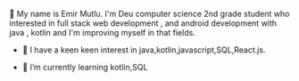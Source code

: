  👋 My name is  Emir Mutlu.
  I'm Deu computer science 2nd grade student who interested in full stack web development , and  android  development
  with java , kotlin and I'm improving myself in that fields.

- 🔭 I have a keen keen interest in java,kotlin,javascript,SQL,React.js.

- 🌱 I’m currently learning kotlin,SQL
  
